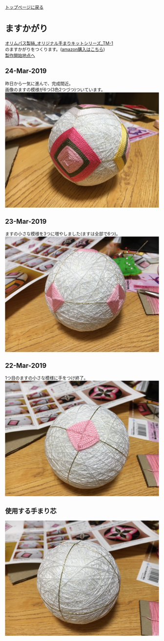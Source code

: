 [トップページに戻る](https://github.com/Masaki-Okuyama/Temari-craft/blob/master/README.md#temari-craft)

# ますかがり
[オリムパス製絲_オリジナル手まりキットシリーズ_TM-1](https://www.olympus-thread.com/lineup/handicraftkit/threadball/threadballkit/4971451625011.html/)  
のますかがりをつくります。([amazon購入はこちら](https://www.amazon.co.jp/%E3%82%AA%E3%83%AA%E3%83%A0%E3%83%91%E3%82%B9%E8%A3%BD%E7%B5%B2-Olympus-Thred-TM-1-%E3%81%BE%E3%81%99%E3%81%8B%E3%81%8C%E3%82%8A%E3%83%BB%E5%85%AB%E9%87%8D%E5%92%B2%E3%81%8D%E3%81%AE%E6%A1%83/dp/B002KLRX52))  
[製作開始地点へ](https://github.com/Masaki-Okuyama/Temari-craft/blob/master/Temari-diary/3rd-temari-craft.md#%E4%BD%BF%E7%94%A8%E3%81%99%E3%82%8B%E6%89%8B%E3%81%BE%E3%82%8A%E8%8A%AF)

## 24-Mar-2019
昨日から一気に進んで、完成間近。  
画像のますの模様が6つ(3色2つづつ)ついています。  
![20190324](https://github.com/Masaki-Okuyama/Temari-craft/blob/images/20190324.jpg)

## 23-Mar-2019
ますの小さな模様を3つに増やしました(ますは全部で6つ)。  
![20190323](https://github.com/Masaki-Okuyama/Temari-craft/blob/images/20190323.jpg)

## 22-Mar-2019
1つ目のますの小さな模様に手をつけ終了。  
![20190322](https://github.com/Masaki-Okuyama/Temari-craft/blob/images/20190322.jpg)

## 使用する手まり芯
![3rd_before](https://github.com/Masaki-Okuyama/Temari-craft/blob/images/3rd_before.jpg)
